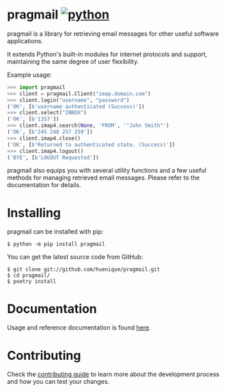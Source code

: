 # pragmail [![python](https://img.shields.io/badge/python-3.9+-blue.svg)](https://www.python.org/downloads/release/python-360/)

pragmail is a library for retrieving email messages for other useful software applications.

It extends Python's built-in modules for internet protocols and support, maintaining the same degree of user flexibility.

Example usage:
```python
>>> import pragmail
>>> client = pragmail.Client("imap.domain.com")
>>> client.login("username", "password")
('OK', [b'username authenticated (Success)'])
>>> client.select("INBOX")
('OK', [b'1357'])
>>> client.imap4.search(None, 'FROM', '"John Smith"')
('OK', [b'245 248 257 259'])
>>> client.imap4.close()
('OK', [b'Returned to authenticated state. (Success)'])
>>> client.imap4.logout()
('BYE', [b'LOGOUT Requested'])
```

pragmail also equips you with several utility functions and a few useful methods for managing retrieved email messages. Please refer to the documentation for details.

# Installing

pragmail can be installed with pip:
```
$ python -m pip install pragmail
```

You can get the latest source code from GitHub:
```
$ git clone git://github.com/huenique/pragmail.git
$ cd pragmail/
$ poetry install
```

# Documentation

Usage and reference documentation is found [here](./docs).

# Contributing

Check the [contributing guide](./.github/CONTRIBUTING.md) to learn more about the development process and how you can test your changes.
